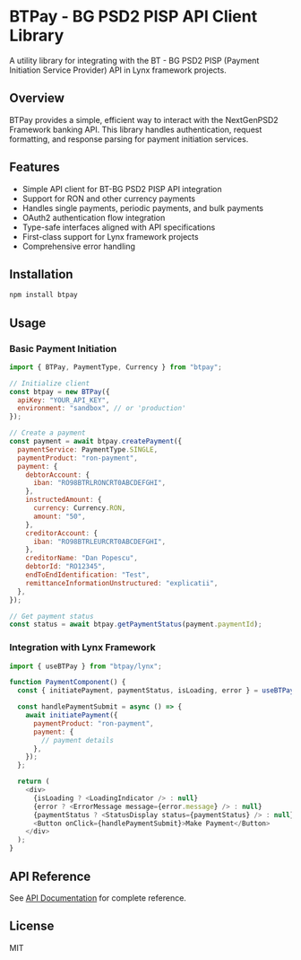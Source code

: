 # BTPay - BG PSD2 PISP API Client Library

A utility library for integrating with the BT - BG PSD2 PISP (Payment Initiation Service Provider) API in Lynx framework projects.

## Overview

BTPay provides a simple, efficient way to interact with the NextGenPSD2 Framework banking API. This library handles authentication, request formatting, and response parsing for payment initiation services.

## Features

- Simple API client for BT-BG PSD2 PISP API integration
- Support for RON and other currency payments
- Handles single payments, periodic payments, and bulk payments
- OAuth2 authentication flow integration
- Type-safe interfaces aligned with API specifications
- First-class support for Lynx framework projects
- Comprehensive error handling

## Installation

```bash
npm install btpay
```

## Usage

### Basic Payment Initiation

```javascript
import { BTPay, PaymentType, Currency } from "btpay";

// Initialize client
const btpay = new BTPay({
  apiKey: "YOUR_API_KEY",
  environment: "sandbox", // or 'production'
});

// Create a payment
const payment = await btpay.createPayment({
  paymentService: PaymentType.SINGLE,
  paymentProduct: "ron-payment",
  payment: {
    debtorAccount: {
      iban: "RO98BTRLRONCRT0ABCDEFGHI",
    },
    instructedAmount: {
      currency: Currency.RON,
      amount: "50",
    },
    creditorAccount: {
      iban: "RO98BTRLEURCRT0ABCDEFGHI",
    },
    creditorName: "Dan Popescu",
    debtorId: "RO12345",
    endToEndIdentification: "Test",
    remittanceInformationUnstructured: "explicatii",
  },
});

// Get payment status
const status = await btpay.getPaymentStatus(payment.paymentId);
```

### Integration with Lynx Framework

```javascript
import { useBTPay } from "btpay/lynx";

function PaymentComponent() {
  const { initiatePayment, paymentStatus, isLoading, error } = useBTPay();

  const handlePaymentSubmit = async () => {
    await initiatePayment({
      paymentProduct: "ron-payment",
      payment: {
        // payment details
      },
    });
  };

  return (
    <div>
      {isLoading ? <LoadingIndicator /> : null}
      {error ? <ErrorMessage message={error.message} /> : null}
      {paymentStatus ? <StatusDisplay status={paymentStatus} /> : null}
      <Button onClick={handlePaymentSubmit}>Make Payment</Button>
    </div>
  );
}
```

## API Reference

See [API Documentation](./docs/api.md) for complete reference.

## License

MIT
